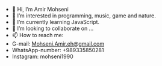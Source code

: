 - 👋 Hi, I’m Amir Mohseni
- 👀 I’m interested in programming, music, game and nature.
- 🌱 I’m currently learning JavaScript.
- 💞️ I’m looking to collaborate on ...
- 📫 How to reach me: 
- G-mail: Mohseni.Amir.eh@gmail.com
- WhatsApp-number: +989335850281
- Instagram: mohseni1990

<!---
warchief98/warchief98 is a ✨ special ✨ repository because its `README.md` (this file) appears on your GitHub profile.
You can click the Preview link to take a look at your changes.
--->

